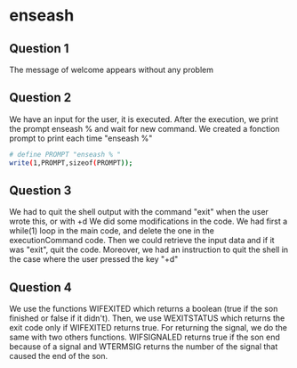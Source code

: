 # enseash


## Question 1


The message of welcome appears without any problem

## Question 2

We have an input for the user, it is executed. After the execution, we print
the prompt enseash % and wait for new command. 
We created a fonction prompt to print each time "enseash %"

```bash
# define PROMPT "enseash % "
write(1,PROMPT,sizeof(PROMPT));
```

## Question 3

We had to quit the shell output with the command "exit" when the user wrote this,
or with <ctrl>+d
We did some modifications in the code. We had first a while(1) loop in the main
code, and delete the one in the executionCommand code. Then we could retrieve the
input data and if it was "exit", quit the code.
Moreover, we had an instruction to quit the shell in the case where the user
pressed the key "<ctrl>+d"


## Question 4

We use the functions WIFEXITED which returns a boolean (true if the son finished or 
false if it didn't). Then, we use WEXITSTATUS which returns the exit code only if 
WIFEXITED returns true. For returning the signal, we do the same with two others 
functions. WIFSIGNALED returns true if the son end because of a signal and WTERMSIG 
returns the number of the signal that caused the end of the son.
